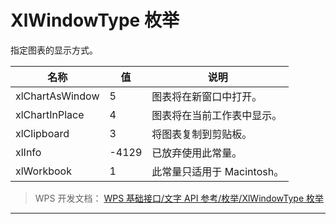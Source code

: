 # XlWindowType 枚举

指定图表的显示方式。

| 名称            | 值    | 说明                       |
|-----------------|-------|----------------------------|
| xlChartAsWindow | 5     | 图表将在新窗口中打开。     |
| xlChartInPlace  | 4     | 图表将在当前工作表中显示。 |
| xlClipboard     | 3     | 将图表复制到剪贴板。       |
| xlInfo          | -4129 | 已放弃使用此常量。         |
| xlWorkbook      | 1     | 此常量只适用于 Macintosh。 |

> WPS 开发文档： [WPS 基础接口/文字 API 参考/枚举/XlWindowType 枚举](https://qn.cache.wpscdn.cn/encs/doc/office_v19/topics/WPS%20%E5%9F%BA%E7%A1%80%E6%8E%A5%E5%8F%A3/%E6%96%87%E5%AD%97%20API%20%E5%8F%82%E8%80%83/%E6%9E%9A%E4%B8%BE/XlWindowType%20%E6%9E%9A%E4%B8%BE.html)

------------------------------------------------------------------------
